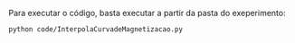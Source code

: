 Para executar o código, basta executar a partir da pasta do exeperimento:
```bash 
python code/InterpolaCurvadeMagnetizacao.py
```
